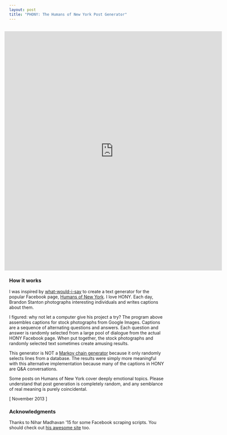 ```yaml
---
layout: post
title: "PHONY: The Humans of New York Post Generator"
---
```


<br />

<iframe style="margin-left:-15px;" frameBorder="0" src="http://phonyapp.herokuapp.com/" width="700px" height="770px"></iframe> 

### How it works

I was inspired by [what-would-i-say](http://what-would-i-say.com/) to create a text generator for the popular Facebook page, [Humans of New York](https://www.facebook.com/humansofnewyork). I love HONY. Each day, Brandon Stanton photographs interesting individuals and writes captions about them.

I figured: why not let a computer give his project a try? The program above assembles captions for stock photographs from Google Images. Captions are a sequence of alternating questions and answers. Each question and answer is randomly selected from a large pool of dialogue from the actual HONY Facebook page. When put together, the stock photographs and randomly selected text sometimes create amusing results.

This generator is NOT a [Markov chain generator](http://en.wikipedia.org/wiki/Markov_chain#Markov_text_generators) because it only randomly selects lines from a database. The results were simply more meaningful with this alternative implementation because many of the captions in HONY are Q&A conversations.

Some posts on Humans of New York cover deeply emotional topics. Please understand that post generation is completely random, and any semblance of real meaning is purely coincidental.

[ November 2013 ]

### Acknowledgments

Thanks to Nihar Madhavan '15 for some Facebook scraping scripts. You should check out [his awesome site](http://www.princeton.edu/~madhavan/) too.